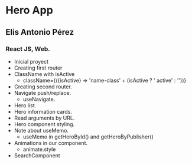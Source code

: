 # Hero App

## Elis Antonio Pérez

### React JS, Web.

- Inicial proyect
- Creating first router
- ClassName with isActive
  - className={({isActive} => 'name-class' + (isActive ? ' active' : ''))}
- Creating second router.
- Navigate push/replace.
  - useNavigate.
- Hero list.
- Hero information cards.
- Read arguments by URL.
- Hero component styling.
- Note about useMemo.
  - useMemo in getHeroById() and getHeroByPublisher()
- Animations in our component.
  - animate.style
- SearchComponent